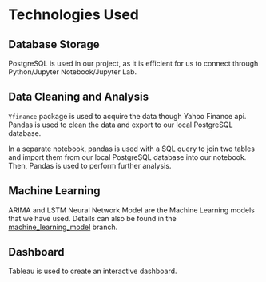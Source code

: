 # Technologies Used

## Database Storage

PostgreSQL is used in our project, as it is efficient for us to connect through Python/Jupyter Notebook/Jupyter Lab.

## Data Cleaning and Analysis

`Yfinance` package is used to acquire the data though Yahoo Finance api. Pandas is used to clean the data and export to our local PostgreSQL database. 

In a separate notebook, pandas is used with a SQL query to join two tables and import them from our local PostgreSQL database into our notebook. Then, Pandas is used to perform further analysis. 

## Machine Learning

ARIMA and LSTM Neural Network Model are the Machine Learning models that we have used. Details can also be found in the [machine_learning_model](https://github.com/kobertlam/Energy_ETF_RYE_Forecast/tree/machine_learning_model) branch. 

## Dashboard
Tableau is used to create an interactive dashboard. 
